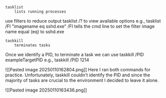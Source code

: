 ```
tasklist
	lists running processes 
```
use filters to reduce output 
	tasklist /? to view available options
e.g., 
	tasklist /FI "imagename eq sshd.exe"
	/FI tells the cmd line to set the filter image name equal (eq) to sshd.exe 

```
taskkill
	terminates tasks 
```
Once we identify a PID, to terminate a task we can use
	taskkill /PID exampleTargetPID
e.g., taskkill /PID 1214

![[Pasted image 20250110162804.png]]
	Here I ran both commands for practice. Unfortunately, taskkill couldn't identify the PID and since the majority of tasks are crucial to the environment I decided to leave it alone. 
	
![[Pasted image 20250110163436.png]]
